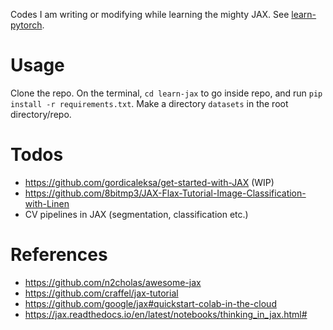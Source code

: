 Codes I am writing or modifying while learning the mighty JAX. See [learn-pytorch](https://github.com/hasibzunair/learn-pytorch).

# Usage
Clone the repo. On the terminal, `cd learn-jax` to go inside repo, and run `pip install -r requirements.txt`. Make a directory `datasets` in the root directory/repo.

# Todos
* https://github.com/gordicaleksa/get-started-with-JAX (WIP)
* https://github.com/8bitmp3/JAX-Flax-Tutorial-Image-Classification-with-Linen
* CV pipelines in JAX (segmentation, classification etc.)

# References
* https://github.com/n2cholas/awesome-jax
* https://github.com/craffel/jax-tutorial
* https://github.com/google/jax#quickstart-colab-in-the-cloud
* https://jax.readthedocs.io/en/latest/notebooks/thinking_in_jax.html#